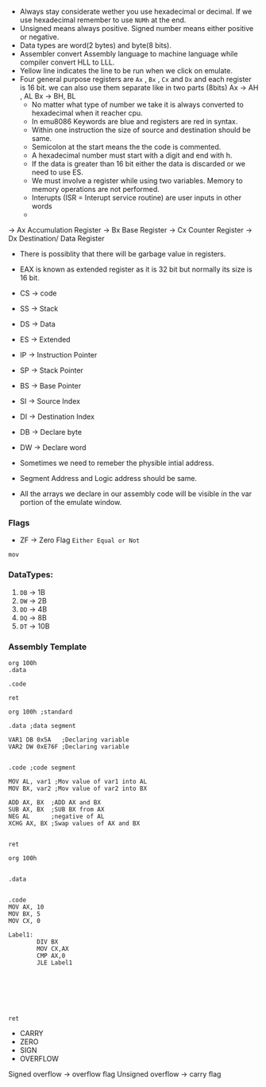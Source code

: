 *  Always stay considerate wether you use hexadecimal or decimal. If we use hexadecimal remember to use `NUMh` at the end.
* Unsigned means always positive. Signed number means either positive or negative.
* Data types are word(2 bytes) and byte(8 bits).
* Assembler convert Assembly language to machine language while compiler convert HLL to LLL.
* Yellow line indicates the line to be run when we click on emulate.
* Four general purpose registers are `Ax` , `Bx` , `Cx` and `Dx` and each register is 16 bit. we can also use them separate like in two parts (8bits) 
  Ax -> AH , AL
  Bx -> BH, BL
  * No matter what type of number we take it is always converted to hexadecimal when it reacher cpu.
  * In emu8086 Keywords are blue and registers are red in syntax.
  * Within one instruction the size of source and destination should be same.
  * Semicolon at the start means the the code is commented.
  * A hexadecimal number must start with a digit and end with h.
  * If the data is greater than 16 bit either the data is discarded or we need to use ES.
  * We must involve a register while using two variables. Memory to memory operations are not performed.
  * Interupts (ISR = Interupt service routine) are user inputs in other words
  * 

-> Ax Accumulation Register
-> Bx Base Register 
-> Cx Counter Register
-> Dx Destination/ Data Register

* There is possiblity that there will be garbage value in registers.
* EAX is known as extended register as it is 32 bit but normally its size is 16 bit.
  
* CS -> code
* SS -> Stack
* DS -> Data
* ES -> Extended
* IP  -> Instruction Pointer
* SP -> Stack Pointer
* BS -> Base Pointer
* SI -> Source Index
* DI -> Destination Index
  
* DB -> Declare byte
* DW -> Declare word

* Sometimes we need to remeber the physible intial address.
* Segment Address and Logic address should be same.
* All the arrays we declare in our assembly code will be visible in the var portion of the emulate window.

### Flags
* ZF -> Zero Flag `Either Equal or Not`

```assembly
mov  
```

### DataTypes:

1. `DB` -> 1B
2. `DW` -> 2B
3. `DD` -> 4B
4. `DQ` -> 8B
5. `DT` -> 10B

### Assembly Template
```
org 100h
.data

.code

ret
```

```
org 100h ;standard

.data ;data segment

VAR1 DB 0x5A   ;Declaring variable
VAR2 DW 0xE76F ;Declaring variable


.code ;code segment

MOV AL, var1 ;Mov value of var1 into AL
MOV BX, var2 ;Mov value of var2 into BX

ADD AX, BX  ;ADD AX and BX
SUB AX, BX  ;SUB BX from AX
NEG AL      ;negative of AL  
XCHG AX, BX ;Swap values of AX and BX


ret
```

```
org 100h
  
  
.data
 

.code
MOV AX, 10
MOV BX, 5
MOV CX, 0

Label1:
        DIV BX
        MOV CX,AX
        CMP AX,0 
        JLE Label1
        
        
        




ret  
```

* CARRY
* ZERO
* SIGN
* OVERFLOW

Signed overflow -> overflow flag
Unsigned overflow -> carry flag 



